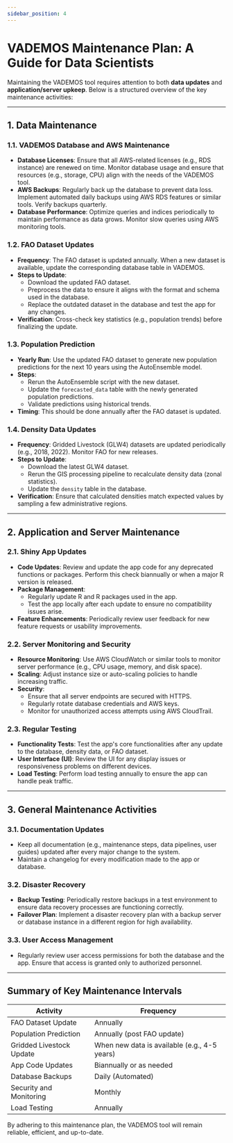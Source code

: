 ```yaml
---
sidebar_position: 4
---
```


# VADEMOS Maintenance Plan: A Guide for Data Scientists  

Maintaining the VADEMOS tool requires attention to both **data updates** and **application/server upkeep**. Below is a structured overview of the key maintenance activities:  

---

## 1. Data Maintenance  

### 1.1. VADEMOS Database and AWS Maintenance  
- **Database Licenses**: Ensure that all AWS-related licenses (e.g., RDS instance) are renewed on time. Monitor database usage and ensure that resources (e.g., storage, CPU) align with the needs of the VADEMOS tool.  
- **AWS Backups**: Regularly back up the database to prevent data loss. Implement automated daily backups using AWS RDS features or similar tools. Verify backups quarterly.  
- **Database Performance**: Optimize queries and indices periodically to maintain performance as data grows. Monitor slow queries using AWS monitoring tools.  

### 1.2. FAO Dataset Updates  
- **Frequency**: The FAO dataset is updated annually. When a new dataset is available, update the corresponding database table in VADEMOS.  
- **Steps to Update**:  
  - Download the updated FAO dataset.  
  - Preprocess the data to ensure it aligns with the format and schema used in the database.  
  - Replace the outdated dataset in the database and test the app for any changes.  
- **Verification**: Cross-check key statistics (e.g., population trends) before finalizing the update.  

### 1.3. Population Prediction  
- **Yearly Run**: Use the updated FAO dataset to generate new population predictions for the next 10 years using the AutoEnsemble model.  
- **Steps**:  
  - Rerun the AutoEnsemble script with the new dataset.  
  - Update the `forecasted_data` table with the newly generated population predictions.  
  - Validate predictions using historical trends.  
- **Timing**: This should be done annually after the FAO dataset is updated.  

### 1.4. Density Data Updates  
- **Frequency**: Gridded Livestock (GLW4) datasets are updated periodically (e.g., 2018, 2022). Monitor FAO for new releases.  
- **Steps to Update**:  
  - Download the latest GLW4 dataset.  
  - Rerun the GIS processing pipeline to recalculate density data (zonal statistics).  
  - Update the `density` table in the database.  
- **Verification**: Ensure that calculated densities match expected values by sampling a few administrative regions.  

---

## 2. Application and Server Maintenance  

### 2.1. Shiny App Updates  
- **Code Updates**: Review and update the app code for any deprecated functions or packages. Perform this check biannually or when a major R version is released.  
- **Package Management**:  
  - Regularly update R and R packages used in the app.  
  - Test the app locally after each update to ensure no compatibility issues arise.  
- **Feature Enhancements**: Periodically review user feedback for new feature requests or usability improvements.  

### 2.2. Server Monitoring and Security  
- **Resource Monitoring**: Use AWS CloudWatch or similar tools to monitor server performance (e.g., CPU usage, memory, and disk space).  
- **Scaling**: Adjust instance size or auto-scaling policies to handle increasing traffic.  
- **Security**:  
  - Ensure that all server endpoints are secured with HTTPS.  
  - Regularly rotate database credentials and AWS keys.  
  - Monitor for unauthorized access attempts using AWS CloudTrail.  

### 2.3. Regular Testing  
- **Functionality Tests**: Test the app's core functionalities after any update to the database, density data, or FAO dataset.  
- **User Interface (UI)**: Review the UI for any display issues or responsiveness problems on different devices.  
- **Load Testing**: Perform load testing annually to ensure the app can handle peak traffic.  

---

## 3. General Maintenance Activities  

### 3.1. Documentation Updates  
- Keep all documentation (e.g., maintenance steps, data pipelines, user guides) updated after every major change to the system.  
- Maintain a changelog for every modification made to the app or database.  

### 3.2. Disaster Recovery  
- **Backup Testing**: Periodically restore backups in a test environment to ensure data recovery processes are functioning correctly.  
- **Failover Plan**: Implement a disaster recovery plan with a backup server or database instance in a different region for high availability.  

### 3.3. User Access Management  
- Regularly review user access permissions for both the database and the app. Ensure that access is granted only to authorized personnel.  

---

## Summary of Key Maintenance Intervals  

| **Activity**                | **Frequency**            |  
|-----------------------------|--------------------------|  
| FAO Dataset Update          | Annually                |  
| Population Prediction        | Annually (post FAO update) |  
| Gridded Livestock Update     | When new data is available (e.g., 4-5 years) |  
| App Code Updates             | Biannually or as needed |  
| Database Backups             | Daily (Automated)       |  
| Security and Monitoring      | Monthly                 |  
| Load Testing                 | Annually                |  

By adhering to this maintenance plan, the VADEMOS tool will remain reliable, efficient, and up-to-date.  

